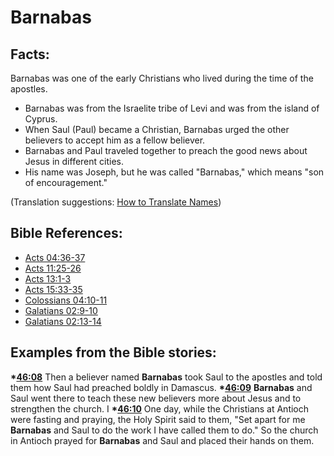 # Barnabas #

## Facts: ##

Barnabas was one of the early Christians who lived during the time of the apostles.

* Barnabas was from the Israelite tribe of Levi and was from the island of Cyprus.
* When Saul (Paul) became a Christian, Barnabas urged the other believers to accept him as a fellow believer.
* Barnabas and Paul traveled together to preach the good news about Jesus in different cities.
* His name was Joseph, but he was called "Barnabas," which means "son of encouragement."

(Translation suggestions: [How to Translate Names](en/ta-vol1/translate/man/translate-names))



## Bible References: ##

* [Acts 04:36-37](en/tn/act/help/04/36)
* [Acts 11:25-26](en/tn/act/help/11/25)
* [Acts 13:1-3](en/tn/act/help/13/01)
* [Acts 15:33-35](en/tn/act/help/15/33)
* [Colossians 04:10-11](en/tn/col/help/04/10)
* [Galatians 02:9-10](en/tn/gal/help/02/09)
* [Galatians 02:13-14](en/tn/gal/help/02/13)

## Examples from the Bible stories: ##

  __*[46:08](en/tn/obs/help/46/08)__ Then a believer named __Barnabas__ took Saul to the apostles and told them how Saul had preached boldly in Damascus. 
  __*[46:09](en/tn/obs/help/46/09)__ __Barnabas__ and Saul went there to teach these new believers more about Jesus and to strengthen the church. I
  __*[46:10](en/tn/obs/help/46/10)__ One day, while the Christians at Antioch were fasting and praying, the Holy Spirit said to them, "Set apart for me __Barnabas__ and Saul to do the work I have called them to do." So the church in Antioch prayed for __Barnabas__ and Saul and placed their hands on them.
